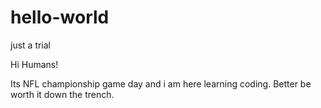 # hello-world
just a trial

Hi Humans!

Its NFL championship game day and i am here learning coding. Better be worth it down the trench.
